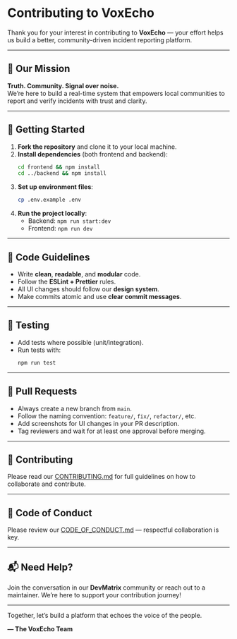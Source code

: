 # Contributing to VoxEcho

Thank you for your interest in contributing to **VoxEcho** — your effort helps us build a better, community-driven incident reporting platform.

---

## 📌 Our Mission

**Truth. Community. Signal over noise.**\
We’re here to build a real-time system that empowers local communities to report and verify incidents with trust and clarity.

---

## 🚀 Getting Started

1. **Fork the repository** and clone it to your local machine.
2. **Install dependencies** (both frontend and backend):
   ```bash
   cd frontend && npm install
   cd ../backend && npm install
   ```
3. **Set up environment files**:
   ```bash
   cp .env.example .env
   ```
4. **Run the project locally**:
   - Backend: `npm run start:dev`
   - Frontend: `npm run dev`

---

## 📂 Code Guidelines

- Write **clean**, **readable**, and **modular** code.
- Follow the **ESLint + Prettier** rules.
- All UI changes should follow our **design system**.
- Make commits atomic and use **clear commit messages**.

---

## 🧪 Testing

- Add tests where possible (unit/integration).
- Run tests with:
  ```bash
  npm run test
  ```

---

## 🔄 Pull Requests

- Always create a new branch from `main`.
- Follow the naming convention: `feature/`, `fix/`, `refactor/`, etc.
- Add screenshots for UI changes in your PR description.
- Tag reviewers and wait for at least one approval before merging.

---

## 🤝 Contributing

Please read our [CONTRIBUTING.md](./CONTRIBUTING.md) for full guidelines on how to collaborate and contribute.

---

## 🤝 Code of Conduct

Please review our [CODE\_OF\_CONDUCT.md](./CODE_OF_CONDUCT.md) — respectful collaboration is key.

---

## 📬 Need Help?

Join the conversation in our **DevMatrix** community or reach out to a maintainer. We’re here to support your contribution journey!

---

Together, let’s build a platform that echoes the voice of the people.

**— The VoxEcho Team**

